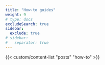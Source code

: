 ```yaml
---
title: "How-to guides"
weight: 9
# type: docs
excludeSearch: true
sidebar:
  exclude: true
# sidebar:
#   separator: true
---
```


{{< custom/content-list "posts" "how-to" >}}
